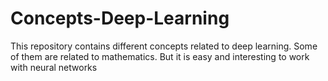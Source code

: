 # Concepts-Deep-Learning
This repository contains different concepts related to deep learning. Some of them  are related to mathematics. But it is easy and interesting to work with neural networks
